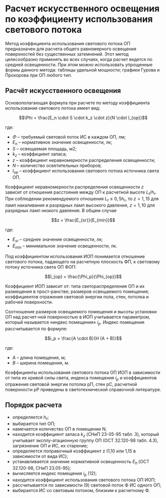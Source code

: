 # Расчет искусственного освещения по коэффициенту использования светового потока

Метод коэффициента использования светового потока ОП предназначен для расчета
общего равномерного освещения поверхностей без существенных затемнений. Этот
метод целесообразно применять во всех случаях, когда расчет ведется по средней
освещенности. При  этом можно использовать упрощенные формы данного метода:
таблицы удельной мощности; графики Гурова и Прохорова при ОП любого тип.

## Расчёт искусственного освещения

Основополагающая формула при расчете по методу коэффициента использования светового потока имеет вид:

$$\Phi = \frac{E_n \cdot S \cdot k_z \cdot z}{N \cdot I_{op}}$$

где:

- $\Phi$ – требуемый световой поток ИС в каждом ОП, лм;
- $E_n$ – нормативное значение освещенности, лк;
- $S$ – освещаемая площадь, м2;
- $k_z$ – коэффициент запаса;
- $z$ – коэффициент неравномерности распределения освещенности;
- $N$ – количество осветительных приборов;
- $I_{op}$ – коэффициент использования светового потока источника света ОП.

Коэффициент неравномерности распределения освещенности $z$ зависит от отношения
расстояния между ОП к расчетной высоте $L_t/h_r$. При соблюдении рекомендуемого
отношения $L_t \leq 0,5h_r$, то $z = 1,15$ для ламп накаливания и разрядных ламп высокого
давления, $z = 1,10$ для разрядных ламп низкого давления. В общем случае

$$z = \frac{E_{sr}}{E_{min}}$$

где:

- $E_{sr}$ – среднее значение освещенности, лк;
- $E_{min}$ – минимальное значение освещенности, лк.

Под коэффициентом использования ИОП понимается отношение светового потока,
падающего на расчетную плоскость ФП, к световому потоку источника света ОП
ФОП:

$$I_{op} = \frac{\Phi_p}{\Phi_{op}}$$

Коэффициент ИОП зависит от: типа светораспределения ОП и их размещения в
прост-ранстве; размеров освещаемого помещения; коэффициентов отражения световой
энергии пола, стен, потолка и рабочей поверхности.

Соотношение размеров освещаемого помещения и высоты установки ОП над расчет-ной
поверхностью в  ИОП учитывается параметром, который называется «индекс
помещения» $i_p$. Индекс помещения рассчитывается по формуле:

$$i_p = \frac{A \cdot B}{H (A + B)}$$

где:

- $A$ – длина помещения, м;
- $B$ –  ширина помещения, м.

Коэффициенты использования светового потока ОП ИОП в зависимости от типа их
кривой силы света, индекса помещения $i_p$ и коэффициентов отражения световой
энергии потолка рП, стен рС, расчетной поверхности рР приведены в
светотехнической справочной литературе.

## Порядок расчета

- определяется $h_r$;
- выбирается тип ОП;
- намечается количество ОП в помещении N;
- находится коэффициент запаса $k_z$ (СНиП 23-05-95 табл. 3), который учитывает эксплу-атационную группу ОП (ОСТ 32.120-98 табл. 4.3), загрязнение ОП и ИС, их старение;
- определяется поправочный коэффициент z (1,10 или 1,15 в зависимости от вида ИС);
- устанавливается значение нормативной освещенность $E_h$ (ОСТ 32.120-98, СНиП 23.05-95);
- вычисляется индекс помещения $i_p$ (12);
- находится коэффициент использования светового потока ОП ИОП;
- рассчитывается по зависимости (9) световой поток Ф ИС одного ОП;
- выбирается ИС со световым потоком, близким к расчетному Ф.

